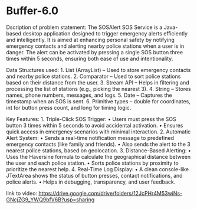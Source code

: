 # Buffer-6.0

Dscription of problem statement:
The SOSAlert SOS Service is a Java-based desktop application designed to trigger emergency alerts efficiently and intelligently. It is aimed at enhancing personal safety by notifying emergency contacts and alerting nearby police stations when a user is in danger. The alert can be activated by pressing a single SOS button three times within 5 seconds, ensuring both ease of use and intentionality.

Data Structures used:
	1.	List (ArrayList) – Used to store emergency contacts and nearby police stations.
	2.	Comparator – Used to sort police stations based on their distance from the user.
	3.	Stream API – Helps in filtering and processing the list of stations (e.g., picking the nearest 3).
	4.	String – Stores names, phone numbers, messages, and logs.
	5.	Date – Captures the timestamp when an SOS is sent.
	6.	Primitive types – double for coordinates, int for button press count, and long for timing logic.

Key Features:
	1.	Triple-Click SOS Trigger:
		• Users must press the SOS button 3 times within 5 seconds to avoid accidental activation.
		• Ensures quick access in emergency scenarios with minimal interaction.
	2.	Automatic Alert System:
		• Sends a real-time notification message to predefined emergency contacts (like family and friends).
		• Also sends the alert to the 3 nearest police stations, based on geolocation.
	3.	Distance-Based Alerting:
		• Uses the Haversine formula to calculate the geographical distance between the user and each police station.
		• Sorts police stations by proximity to prioritize the nearest help.
	4.	Real-Time Log Display:
		• A clean console-like JTextArea shows the status of button presses, contact notifications, and police alerts.
		• Helps in debugging, transparency, and user feedback.

 link to video:
 https://drive.google.com/drive/folders/12JcPHr4M53wiNs-GNcjZG9_YWQ9bfV6B?usp=sharing
 
